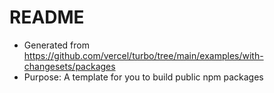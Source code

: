 # README

- Generated from https://github.com/vercel/turbo/tree/main/examples/with-changesets/packages
- Purpose: A template for you to build public npm packages
